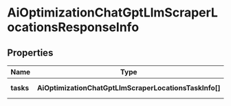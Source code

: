 # AiOptimizationChatGptLlmScraperLocationsResponseInfo

## Properties

| Name | Type | Description | Notes |
|------------ | ------------- | ------------- | -------------|
**tasks** | **AiOptimizationChatGptLlmScraperLocationsTaskInfo[]** | array of tasks |[optional]|